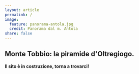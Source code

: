 ```yaml
---
layout: article
permalink: / 
image:
  feature: panorama-antola.jpg
  credit: Panorama dal m. Antola 
share: false
---
```


## Monte Tobbio: la piramide d'Oltregiogo.

**Il sito è in costruzione, torna a trovarci!**
